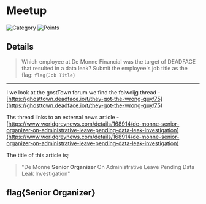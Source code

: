 # Meetup 
![Category](http://img.shields.io/badge/Category-OSINT-orange?style=for-the-badge) ![Points](http://img.shields.io/badge/Points-20-brightgreen?style=for-the-badge)

## Details

> Which employee at De Monne Financial was the target of DEADFACE that resulted in a data leak? Submit the employee's job title as the flag: `flag{Job Title}`
---

I we look at the gostTown forum we find the folwoijg thread - [https://ghosttown.deadface.io/t/they-got-the-wrong-guy/75](https://ghosttown.deadface.io/t/they-got-the-wrong-guy/75)

Ths thread links to an external news article - [https://www.worldgreynews.com/details/168914/de-monne-senior-organizer-on-administrative-leave-pending-data-leak-investigation](https://www.worldgreynews.com/details/168914/de-monne-senior-organizer-on-administrative-leave-pending-data-leak-investigation)

The title of this article is;

> "De Monne **Senior Organizer** On Administrative Leave Pending Data Leak Investigation" 

## flag{Senior Organizer}
